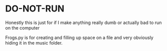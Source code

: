 # DO-NOT-RUN
Honestly this is just for if I make anything really dumb or actually bad to run on the computer


Frogs.py is for creating and filling up space on a file and very obviously hiding it in the music folder.
